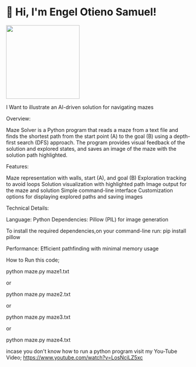 # 👋 Hi, I'm Engel Otieno Samuel!

<img src="https://user-images.githubusercontent.com/74038190/229223263-cf2e4b07-2615-4f87-9c38-e37600f8381a.gif" width="200">


I Want to illustrate an AI-driven solution for navigating mazes

Overview:

Maze Solver is a Python program that reads a maze from a text file and finds the shortest path from the start point (A) to the goal (B) using a depth-first search (DFS) approach. The program provides visual feedback of the solution and explored states, and saves an image of the maze with the solution path highlighted.

Features:

Maze representation with walls, start (A), and goal (B)
Exploration tracking to avoid loops
Solution visualization with highlighted path
Image output for the maze and solution
Simple command-line interface
Customization options for displaying explored paths and saving images

Technical Details:

Language: Python
Dependencies: Pillow (PIL) for image generation

To install the required dependencies,on your command-line run:
pip install pillow

Performance: Efficient pathfinding with minimal memory usage



How to Run this code;

python maze.py maze1.txt


or

python maze.py maze2.txt

or

python maze.py maze3.txt

or

python maze.py maze4.txt

incase you don't know how to run a python program visit my You-Tube Video;
https://www.youtube.com/watch?v=LosNciLZ5xc
